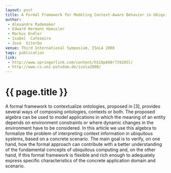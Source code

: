 ```yaml
---
layout: post
title: A Formal Framework for Modeling Context-Aware Behavior in Ubiquitous Computing
author:
 - Alexandre Rademaker
 - Edward Hermann Haeusler
 - Markus Endler
 - Isabel  Cafezeiro
 - José  Viterbo
venue: Third International Symposium, ISoLA 2008 
tags: publication
link:
 - http://www.springerlink.com/content/h518p608r739205l/
 - http://www.cs.uni-potsdam.de/isola2008/
---
```


{{ page.title }}
================

A formal framework to contextualize ontologies, proposed in [3],
provides several ways of composing ontologies, contexts or both. The
proposed algebra can be used to model applications in which the
meaning of an entity depends on environment constraints or where
dynamic changes in the environment have to be considered. In this
article we use this algebra to formalize the problem of interpreting
context information in ubiquitous systems, based on a concrete
scenario. The main goal is to verify, on one hand, how the formal
approach can contribute with a better understanding of the fundamental
concepts of ubiquitous computing and, on the other hand, if this
formal framework is flexible and rich enough to adequately express
specific characteristics of the concrete application domain and
scenario.